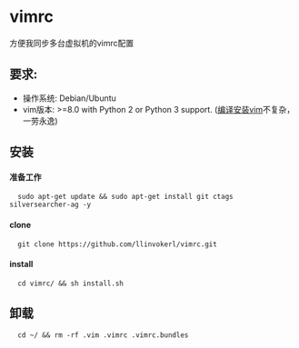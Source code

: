 # vimrc
方便我同步多台虚拟机的vimrc配置
## 要求:
 - 操作系统: Debian/Ubuntu
 - vim版本: >=8.0 with Python 2 or Python 3 support. ([编译安装vim](https://github.com/Valloric/YouCompleteMe/wiki/Building-Vim-from-source)不复杂，一劳永逸)
## 安装
#### 准备工作
```
  sudo apt-get update && sudo apt-get install git ctags silversearcher-ag -y
```
#### clone
```
  git clone https://github.com/llinvokerl/vimrc.git
```
#### install
```
  cd vimrc/ && sh install.sh
```
## 卸载
```
  cd ~/ && rm -rf .vim .vimrc .vimrc.bundles
```
